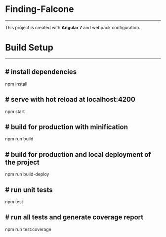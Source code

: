 # Finding-Falcone
_______________________
This project is created with **Angular 7** and webpack configuration. 

# Build Setup
______________________

## # install dependencies
npm install

## # serve with hot reload at localhost:4200
npm start

## # build for production with minification
npm run build

## # build for production and local deployment of the project
npm run build-deploy

## # run unit tests
npm test

## # run all tests and generate coverage report
npm run test:coverage
